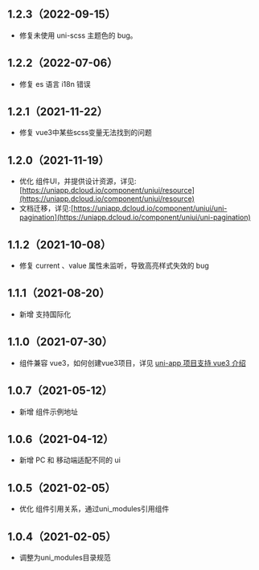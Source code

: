 ## 1.2.3（2022-09-15）
- 修复未使用 uni-scss 主题色的 bug。
## 1.2.2（2022-07-06）
- 修复 es 语言 i18n 错误
## 1.2.1（2021-11-22）
- 修复 vue3中某些scss变量无法找到的问题
## 1.2.0（2021-11-19）
- 优化 组件UI，并提供设计资源，详见:[https://uniapp.dcloud.io/component/uniui/resource](https://uniapp.dcloud.io/component/uniui/resource)
- 文档迁移，详见:[https://uniapp.dcloud.io/component/uniui/uni-pagination](https://uniapp.dcloud.io/component/uniui/uni-pagination)
## 1.1.2（2021-10-08）
- 修复 current 、value 属性未监听，导致高亮样式失效的 bug
## 1.1.1（2021-08-20）
- 新增 支持国际化
## 1.1.0（2021-07-30）
- 组件兼容 vue3，如何创建vue3项目，详见 [uni-app 项目支持 vue3 介绍](https://ask.dcloud.net.cn/article/37834)
## 1.0.7（2021-05-12）
- 新增 组件示例地址
## 1.0.6（2021-04-12）
- 新增 PC 和 移动端适配不同的 ui 
## 1.0.5（2021-02-05）
- 优化 组件引用关系，通过uni_modules引用组件

## 1.0.4（2021-02-05）
- 调整为uni_modules目录规范
